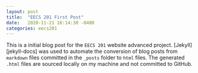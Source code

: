 ```yaml
---
layout: post
title:  "EECS 201 First Post"
date:   2020-11-21 16:14:30 -0400
categories: eecs201
---
```

This is a initial blog post for the `EECS 201` website advanced project. [Jekyll][jekyll-docs] was used to automate the conversion of blog posts from `markdown` files committed in the `_posts` folder to `html` files. The generated `.html` files are sourced locally on my machine and not committed to GitHub.